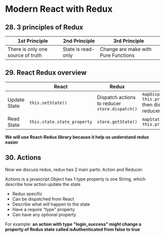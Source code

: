 # Modern React with Redux

## 28. 3 principles of Redux

|1st Principle | 2nd Principle | 3rd Principle |
|---|---|---|
|There is only one source of truth|State is read-only|Change are make with Pure Functions|

## 29. React Redux overview

||React|Redux|React-Redux|
|---|---|---|---|
|Update State|`this.setState()`|Dispatch actions to reducer `store.dispatch()`|`mapDispatchToProps()` `this.props.dispatch_action()` then dispatch actions to the reducer|
|Read State|`this.state.state_property`|`store.getState()`|`mapStateToProps()` `this.props.state_property`|

**We will use React-Redux library because it help us understand redux easier**

## 30. Actions

Now we discuss redux, redux has 2 main parts: Action and Reducer.

Actions is a javascript Object has 1 type property is one String, which describe how action update the state

- Redux specific
- Can be dispatched from React
- Describe what will happen to the state
- Have a require "type" property
- Can have any optional property

For example: **an action with type "login_success" might change a property of Redux state called isAuthenticated from false to true**

